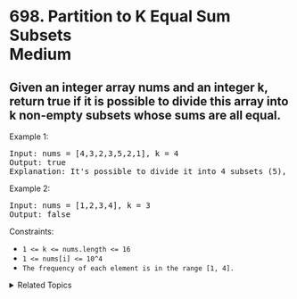 # 698. Partition to K Equal Sum Subsets<br> Medium

## Given an integer array nums and an integer k, return true if it is possible to divide this array into k non-empty subsets whose sums are all equal.
Example 1:

<pre>
Input: nums = [4,3,2,3,5,2,1], k = 4
Output: true
Explanation: It's possible to divide it into 4 subsets (5), (1, 4), (2,3), (2,3) with equal sums.
</pre>

Example 2:

<pre>
Input: nums = [1,2,3,4], k = 3
Output: false
</pre>

Constraints:

- `1 <= k <= nums.length <= 16`
- `1 <= nums[i] <= 10^4`
- `The frequency of each element is in the range [1, 4].`

<details>

<summary> Related Topics </summary>

-   `Backtrack`

</details>
